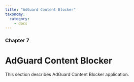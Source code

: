 ```yaml
---
title: "AdGuard Content Blocker"
taxonomy:
  category:
    - docs
---
```


### Chapter 7

# AdGuard Content Blocker

This section describes AdGuard Content Blocker application.
